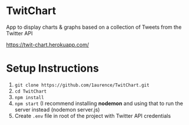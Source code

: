# TwitChart
App to display charts &amp; graphs based on a collection of Tweets from the Twitter API

https://twit-chart.herokuapp.com/

# Setup Instructions
1. `git clone https://github.com/1aurence/TwitChart.git`
2. `cd TwitChart`
3. `npm install`
4. `npm start` (I recommend installing **nodemon** and using that to run the server instead (nodemon server.js)
5. Create `.env` file in root of the project with Twitter API credentials 
